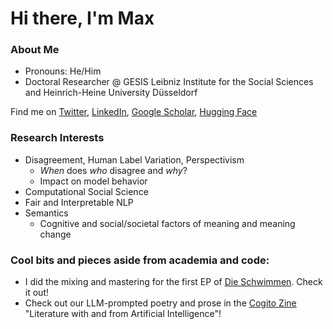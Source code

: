 # Hi there, I'm Max 

### About Me
- Pronouns: He/Him
- Doctoral Researcher @ GESIS Leibniz Institute for the Social Sciences and Heinrich-Heine University Düsseldorf

Find me on [Twitter](https://x.com/maxmmaurer), [LinkedIn](https://www.linkedin.com/in/maximilian-martin-maurer-217591268/), [Google Scholar](https://scholar.google.com/citations?user=gKqjcwEAAAAJ&hl=en), [Hugging Face](https://huggingface.co/mmmaurer)


### Research Interests
- Disagreement, Human Label Variation, Perspectivism
  - _When_ does _who_ disagree and _why_?
  - Impact on model behavior 
- Computational Social Science
- Fair and Interpretable NLP
- Semantics
  - Cognitive and social/societal factors of meaning and meaning change


### Cool bits and pieces aside from academia and code:
- I did the mixing and mastering for the first EP of [Die Schwimmen](https://open.spotify.com/album/3baTc4oPEzsgyoGP8TR2XX). Check it out!
- Check out our LLM-prompted poetry and prose in the [Cogito Zine](https://www.flipsnack.com/58DBF5FF8D6/cogito-issue-no-01-printed-version/full-view.html) "Literature with and from Artificial Intelligence"!
